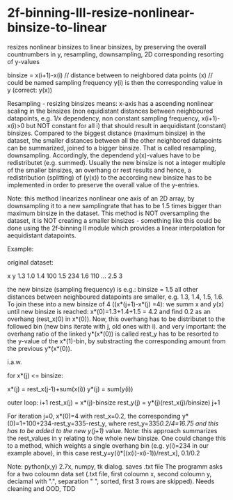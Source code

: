 # 2f-binning-III-resize-nonlinear-binsize-to-linear
resizes nonlinear binsizes to linear binsizes, by preserving the overall countnumbers in y, resampling, downsampling, 2D corresponding resorting of y-values

binsize = x(i+1)-x(i) // distance between to neighbored data points (x) // could be named sampling frequency
y(i) is then the corresponding value in y (correct: y(x))

Resampling - resizing binsizes means: 
x-axis has a ascending nonlinear scaling in the binsizes (non equidistant 
distances between neighboured datapoints, e.g. 1/x dependency, non constant sampling frequency, x(i+1)-x(i)>0 but NOT constant for all i) that should result in aequidistant (constant) binsizes. Compared to the biggest distance (maximum binsize) in the dataset, the smaller distances between all the other neighbored datapoints can be summarized, joined to a bigger binsize. That is called resampling, downsampling. Accordingly, the dependend y(x)-values have to be redistributet (e.g. summed). Usually the new binsize is not a integer multiple of the smaller binsizes, an overhang or rest results and hence, a redistribution (splitting) of (y(x)) to the according new binsize has to be implemented in order to preserve the overall value of the y-entries.

Note: this method linearizes nonlinear one axis of an 2D array, by downsampling it to a new samplingrate that has to be 1.5 times bigger than maximum binsize in the dataset. This method is NOT oversampling the dataset, it is NOT creating a smaller binsizes - something like this could be done using the 2f-binning II module which provides a linear interpolation for aequidistant datapoints. 


Example: 

original dataset:

x      y
1.3   1.0
1.4   100
1.5   234
1.6   110
...
2.5   3


the new binsize (sampling frequency) is e.g.:
binsize = 1.5
all other distances between neighboured datapoints are smaller, e.g. 1.3, 1.4, 1.5, 1.6.
To join these into a new binsize of 4 ((x*(j+1)-x*(j) =4): we summ x and y(x) until new binsize
is reached: x*(0)=1.3+1.4+1.5 = 4.2 and find 0.2 as an overhang (rest_x(0) in x*(0)).
Now, this overhang has to be distributet to the followed bin (new bins iterate with j, old ones with i).
and very important: the overhang ratio of the linked y*(x*(0)) is called rest_y has to be resorted to the y-value of the  x*(1)-bin, by substracting the corresponding amount from the previous y*(x*(0)).

i.a.w. 


for x*(j) <= binsize:

  x*(j) = rest_x(j-1)+sum(x(i))
  y*(j) = sum(y(i))

outer loop:
i+1
rest_x(j) = x*(j)-binsize
rest_y(j) = y*(j)(rest_x(j)/binsize)
j+1

For iteration j=0, x*(0)=4 with rest_x=0.2, the corresponding y*(0)=1+100+234-rest_y=335-rest_y, where rest_y=335*0.2/4=16.75 and this has to be added to the new y(j+1)* value. Note: this approach summarizes the rest_values in y relating to the whole new binsize. One could change this to a method, which weights a single overhang bin (e.g. y(i)=234 in our example above), in this case rest_y=y(i)*[(x(i)-x(i-1))/rest_x], 0.1/0.2

Note: python(x,y) 2.7x, numpy, tk dialog. saves .txt file
The programm asks for a two coloumn data set (.txt file, first coloumn x, second coloumn y, deciamal with ".", separation " ", sorted, first 3 rows are skipped). 
Needs cleaning and OOD, TDD
